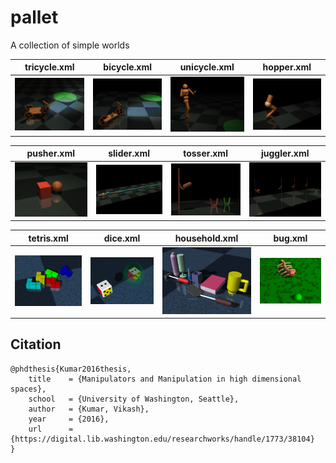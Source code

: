 # pallet
A collection of simple worlds

tricycle.xml           |  bicycle.xml       |unicycle.xml             | hopper.xml          
:-------------------------:|:-------------------------:|:-------------------------:|:-------------------------:
![Alt text](tricycle/tricycle.png?raw=false "tricycle") |  ![Alt text](bicycle/bicycle.png?raw=false "Bicycle") | ![Alt text](unicycle/unicycle.png?raw=false "humanoid on unicycle") | ![Alt text](hopper/hopper.png?raw=false "Hopper")

pusher.xml           |  slider.xml       |tosser.xml             | juggler.xml          
:-------------------------:|:-------------------------:|:-------------------------:|:-------------------------:
![Alt text](pusher/pusher.png?raw=false "Push a block") |  ![Alt text](slider/slider.png?raw=false "Slide on a rail") | ![Alt text](tosser/tosser.png?raw=false "Toss to a bin") | ![Alt text](juggler/juggler.png?raw=false "Juggle to a bin")

tetris.xml           | dice.xml        | household.xml          | bug.xml 
:-------------------------:|:-------------------------:|:-------------------------:|:-------------------------:
![Alt text](tetris/tetris.png?raw=false "play the game of tetris") |  ![Alt text](dice/dice_and_target.png?raw=false "Roll the dice") | ![Alt text](household/household.png?raw=false "Household objects") | ![Alt text](bug/bug.png?raw=false "Bug eating food")



## Citation 
``` 
@phdthesis{Kumar2016thesis,
    title    = {Manipulators and Manipulation in high dimensional spaces},
    school   = {University of Washington, Seattle},
    author   = {Kumar, Vikash},
    year     = {2016},
    url      = {https://digital.lib.washington.edu/researchworks/handle/1773/38104}
}
```
